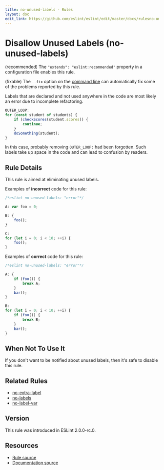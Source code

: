 ```yaml
---
title: no-unused-labels - Rules
layout: doc
edit_link: https://github.com/eslint/eslint/edit/master/docs/rulesno-unused-labels.md
---
```

<!-- Note: No pull requests accepted for this file. See README.md in the root directory for details. -->
# Disallow Unused Labels (no-unused-labels)

(recommended) The `"extends": "eslint:recommended"` property in a configuration file enables this rule.

(fixable) The `--fix` option on the [command line](../user-guide/command-line-interface#fix) can automatically fix some of the problems reported by this rule.

Labels that are declared and not used anywhere in the code are most likely an error due to incomplete refactoring.

```js
OUTER_LOOP:
for (const student of students) {
    if (checkScores(student.scores)) {
        continue;
    }
    doSomething(student);
}
```

In this case, probably removing `OUTER_LOOP:` had been forgotten.
Such labels take up space in the code and can lead to confusion by readers.

## Rule Details

This rule is aimed at eliminating unused labels.

Examples of **incorrect** code for this rule:

```js
/*eslint no-unused-labels: "error"*/

A: var foo = 0;

B: {
    foo();
}

C:
for (let i = 0; i < 10; ++i) {
    foo();
}
```

Examples of **correct** code for this rule:

```js
/*eslint no-unused-labels: "error"*/

A: {
    if (foo()) {
        break A;
    }
    bar();
}

B:
for (let i = 0; i < 10; ++i) {
    if (foo()) {
        break B;
    }
    bar();
}
```

## When Not To Use It

If you don't want to be notified about unused labels, then it's safe to disable this rule.

## Related Rules

* [no-extra-label](./no-extra-label)
* [no-labels](./no-labels)
* [no-label-var](./no-label-var)

## Version

This rule was introduced in ESLint 2.0.0-rc.0.

## Resources

* [Rule source](https://github.com/eslint/eslint/tree/master/lib/rules/no-unused-labels.js)
* [Documentation source](https://github.com/eslint/eslint/tree/master/docs/rules/no-unused-labels.md)
